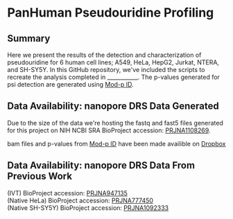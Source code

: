 # PanHuman Pseudouridine Profiling
## Summary
Here we present the results of the detection and characterization of pseudouridine for 6 human cell lines; A549, HeLa, HepG2, Jurkat, NTERA, and SH-SY5Y. In this GitHub repository, we've included the scripts to recreate the analysis completed in ___________. The p-values generated for psi detection are generated using [Mod-p ID](https://github.com/RouhanifardLab/PsiNanopore). 

## Data Availability: nanopore DRS Data Generated 
Due to the size of the data we're hosting the fastq and fast5 files generated for this project on NIH NCBI SRA
BioProject accession: [PRJNA1108269](https://www.ncbi.nlm.nih.gov/bioproject/1108269).

bam files and p-values from [Mod-p ID](https://github.com/RouhanifardLab/PsiNanopore) have been made availible on [Dropbox](https://www.dropbox.com/scl/fo/p939edmv71o5cwl9by5x0/AFbhroxm3LIyaGY_kzgODHM?rlkey=nd6lgzg3usahxwiq8d3k2vbj6&st=uss6f43a&dl=0)

## Data Availability: nanopore DRS Data From Previous Work 
(IVT) BioProject accession: [PRJNA947135](https://www.ncbi.nlm.nih.gov/bioproject/947135)  
(Native HeLa) BioProject accession: [PRJNA777450](https://www.ncbi.nlm.nih.gov/bioproject/777450)  
(Native SH-SY5Y) BioProject accession: [PRJNA1092333](https://www.ncbi.nlm.nih.gov/bioproject/1092333)
